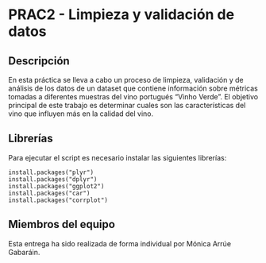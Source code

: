# PRAC2 - Limpieza y validación de datos
## Descripción
En esta práctica se lleva a cabo un proceso de limpieza, validación y de análisis de los datos de un dataset que contiene información sobre métricas tomadas a diferentes muestras del vino portugués “Vinho Verde”.
El objetivo principal de este trabajo es determinar cuales son las características del vino que influyen más en la calidad del vino.

## Librerías
Para ejecutar el script es necesario instalar las siguientes librerías:
```
install.packages("plyr")
install.packages("dplyr")
install.packages("ggplot2")
install.packages("car")
install.packages("corrplot")

```

## Miembros del equipo
Esta entrega ha sido realizada de forma individual por Mónica Arrúe Gabaráin.
